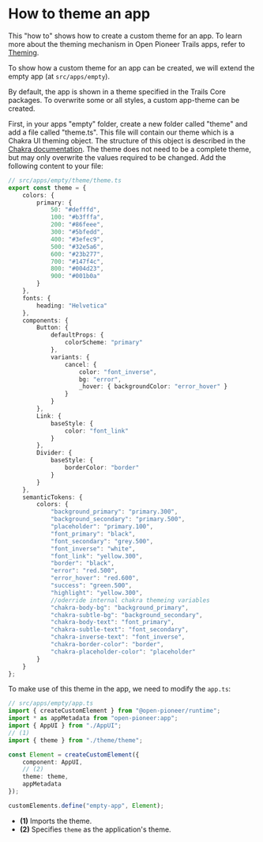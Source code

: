 # How to theme an app

This "how to" shows how to create a custom theme for an app. To learn more about the theming
mechanism in Open Pioneer Trails apps, refer to [Theming](../reference/Theming.md).

To show how a custom theme for an app can be created, we will extend the empty app
(at `src/apps/empty`).

By default, the app is shown in a theme specified in the Trails Core packages.
To overwrite some or all styles, a custom app-theme can be created.

First, in your apps "empty" folder, create a new folder called "theme" and add a file
called "theme.ts". This file will contain our theme which is a Chakra UI theming object.
The structure of this object is described in the [Chakra documentation](https://chakra-ui.com/docs/styled-system/theme).
The theme does not need to be a complete theme, but may only overwrite the values
required to be changed. Add the following content to your file:

```ts
// src/apps/empty/theme/theme.ts
export const theme = {
    colors: {
        primary: {
            50: "#defffd",
            100: "#b3fffa",
            200: "#86feee",
            300: "#5bfedd",
            400: "#3efec9",
            500: "#32e5a6",
            600: "#23b277",
            700: "#147f4c",
            800: "#004d23",
            900: "#001b0a"
        }
    },
    fonts: {
        heading: "Helvetica"
    },
    components: {
        Button: {
            defaultProps: {
                colorScheme: "primary"
            },
            variants: {
                cancel: {
                    color: "font_inverse",
                    bg: "error",
                    _hover: { backgroundColor: "error_hover" }
                }
            }
        },
        Link: {
            baseStyle: {
                color: "font_link"
            }
        },
        Divider: {
            baseStyle: {
                borderColor: "border"
            }
        }
    },
    semanticTokens: {
        colors: {
            "background_primary": "primary.300",
            "background_secondary": "primary.500",
            "placeholder": "primary.100",
            "font_primary": "black",
            "font_secondary": "grey.500",
            "font_inverse": "white",
            "font_link": "yellow.300",
            "border": "black",
            "error": "red.500",
            "error_hover": "red.600",
            "success": "green.500",
            "highlight": "yellow.300",
            //oderride internal chakra themeing variables
            "chakra-body-bg": "background_primary",
            "chakra-subtle-bg": "background_secondary",
            "chakra-body-text": "font_primary",
            "chakra-subtle-text": "font_secondary",
            "chakra-inverse-text": "font_inverse",
            "chakra-border-color": "border",
            "chakra-placeholder-color": "placeholder"
        }
    }
};
```

To make use of this theme in the app, we need to modify the `app.ts`:

```ts
// src/apps/empty/app.ts
import { createCustomElement } from "@open-pioneer/runtime";
import * as appMetadata from "open-pioneer:app";
import { AppUI } from "./AppUI";
// (1)
import { theme } from "./theme/theme";

const Element = createCustomElement({
    component: AppUI,
    // (2)
    theme: theme,
    appMetadata
});

customElements.define("empty-app", Element);
```

-   **(1)** Imports the theme.
-   **(2)** Specifies `theme` as the application's theme.
